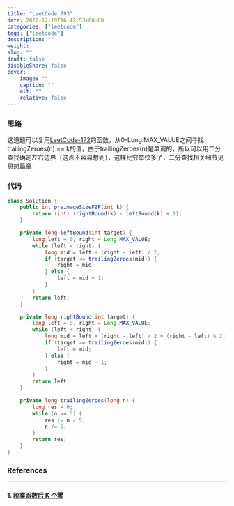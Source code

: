 ```yaml
---
title: "LeetCode 793"
date: 2022-12-19T16:42:53+08:00
categories: ["leetcode"]
tags: ["leetcode"]
description: ""
weight:
slug: ""
draft: false
disableShare: false
cover:
    image: ""
    caption: ""
    alt: ""
    relative: false
---
```


### 思路

这道题可以复用[LeetCode-172](https://blog.zhangmengyang.tk/posts/leetcode/leetcode-172/)的函数，从0-Long.MAX_VALUE之间寻找trailingZeroes(n) == k的值，由于trailingZeroes(n)是单调的，所以可以用二分查找确定左右边界（这点不容易想到），这样比穷举快多了，二分查找相关细节见思想篇章

### 代码

```java
class Solution {
    public int preimageSizeFZF(int k) {
        return (int) (rightBound(k) - leftBound(k) + 1);
    }

    private long leftBound(int target) {
        long left = 0, right = Long.MAX_VALUE;
        while (left < right) {
            long mid = left + (right - left) / 2;
            if (target <= trailingZeroes(mid)) {
                right = mid;
            } else {
                left = mid + 1;
            }
        }
        return left;
    }

    private long rightBound(int target) {
        long left = 0, right = Long.MAX_VALUE;
        while (left < right) {
            long mid = left + (right - left) / 2 + (right - left) % 2;
            if (target >= trailingZeroes(mid)) {
                left = mid;
            } else {
                right = mid - 1;
            }
        }
        return left;
    }

    private long trailingZeroes(long n) {
        long res = 0;
        while (n >= 5) {
            res += n / 5;
            n /= 5;
        }
        return res;
    }
}
```

### References

---

#### 1. [阶乘函数后 K 个零](https://leetcode.cn/problems/preimage-size-of-factorial-zeroes-function/)
